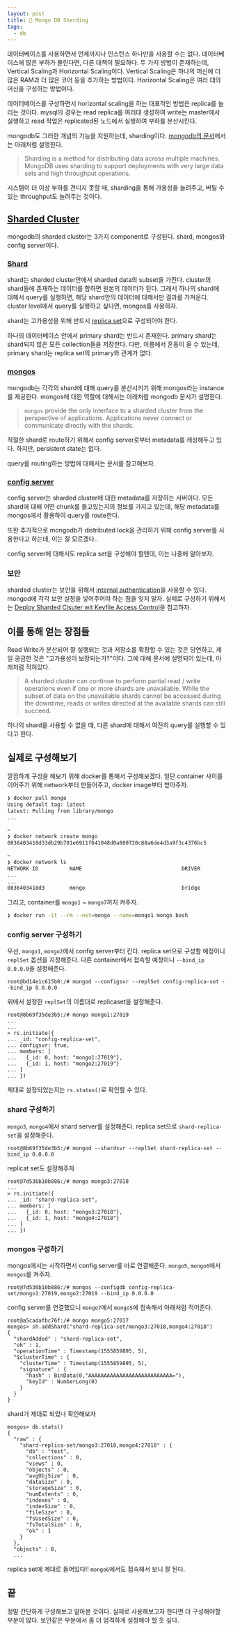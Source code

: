 ```yaml
---
layout: post
title: 🍃 Mongo DB Sharding
tags:
  - db
---
```


데이터베이스를 사용하면서 언제까지나 인스턴스 하나만을 사용할 수는 없다. 데이터베이스에 많은 부하가 몰린다면, 다른 대책이 필요하다. 두 가지 방법이 존재하는데, Vertical Scaling과 Horizontal Scaling이다. Vertical Scaling은 하나의 머신에 더 많은 RAM과 더 많은 코어 등을 추가하는 방법이다. Horizontal Scaling은 여러 대의 머신을 구성하는 방법이다.

데이터베이스를 구성하면서 horizontal scaling을 하는 대표적인 방법은 replica를 늘리는 것이다. mysql의 경우는 read replica를 여러대 생성하여 write는 master에서 실행하고 read 작업은 replicated된 노드에서 실행하여 부하를 분산시킨다.

mongodb도 그러한 개념의 기능을 지원하는데, sharding이다. [mongodb의 문서](https://docs.mongodb.com/manual/sharding/)에서는 아래처럼 설명한다.

> Sharding is a method for distributing data across multiple machines. MongoDB uses sharding to support deployments with very large data sets and high throughput operations.

시스템이 더 이상 부하를 견디지 못할 때, sharding을 통해 가용성을 늘려주고, 버틸 수 있는 throughput도 늘려주는 것이다.

## [Sharded Cluster](https://docs.mongodb.com/manual/reference/glossary/#term-sharded-cluster)

mongodb의 sharded cluster는 3가지 component로 구성된다. shard, mongos와 config server이다.

### [Shard](https://docs.mongodb.com/manual/core/sharded-cluster-shards/)

shard는 sharded cluster안에서 sharded data의 subset을 가진다. cluster의 shard들에 존재하는 데이터를 합하면 원본의 데이터가 된다. 그래서 하나의 shard에 대해서 query를 실행하면, 해당 shard안의 데이터에 대해서만 결과를 가져온다. cluster level에서 query를 실행하고 싶다면, mongos를 사용하자.

shard는 고가용성을 위해 반드시 [replica set](https://docs.mongodb.com/manual/reference/glossary/#term-replica-set)으로 구성되어야 한다.

하나의 데이터베이스 안에서 primary shard는 반드시 존재한다. primary shard는 shard되지 않은 모든 collection들을 저장한다. 다만, 이름에서 혼동이 올 수 있는데, primary shard는 replica set의 primary와 관계가 없다.

### [mongos](https://docs.mongodb.com/manual/core/sharded-cluster-query-router/)

mongodb는 각각의 shard에 대해 query를 분산시키기 위해 mongos라는 instance를 제공한다. mongos에 대한 역할에 대해서는 아래처럼 mongodb 문서가 설명한다.

> `mongos` provide the only interface to a sharded cluster from the perspective of applications. Applications never connect or communicate directly with the shards.

적절한 shard로 route하기 위해서 config server로부터 metadata를 캐싱해두고 있다. 하지만, persistent state는 없다.

query를 routing하는 방법에 대해서는 문서를 참고해보자.

### [config server](https://docs.mongodb.com/manual/core/sharded-cluster-config-servers/)

config server는 sharded cluster에 대한 metadata를 저장하는 서버이다. 모든 shard에 대해 어떤 chunk를 들고있는지의 정보를 가지고 있는데, 해당 metadata를 mongos에서 활용하여 query를 route한다.

또한 추가적으로 mongodb가 distributed lock을 관리하기 위해 config server를 사용한다고 하는데, 이는 잘 모르겠다..

config server에 대해서도 replica set을 구성해야 할텐데, 이는 나중에 알아보자.

### 보안

sharded cluster는 보안을 위해서 [internal authentication](https://docs.mongodb.com/manual/core/security-internal-authentication/)을 사용할 수 있다. mongod에 각각 보안 설정을 넣어주어야 하는 점을 잊지 말자. 실제로 구성하기 위해서는 [Deploy Sharded Clsuter wit Keyfile Access Control](https://docs.mongodb.com/manual/tutorial/deploy-sharded-cluster-with-keyfile-access-control/)을 참고하자.

## 이를 통해 얻는 장점들

Read Write가 분산되어 잘 실행되는 것과 저장소를 확장할 수 있는 것은 당연하고, 제일 궁금한 것은 "고가용성이 보장되는가?"이다. 그에 대해 문서에 설명되어 있는데, 아래처럼 적혀있다.

> A sharded cluster can continue to perform partial read / write operations even if one or more shards are unavailable. While the subset of data on the unavailable shards cannot be accessed during the downtime, reads or writes directed at the available shards can still succeed.

하나의 shard를 사용할 수 없을 때, 다른 shard에 대해서 여전히 query를 실행할 수 있다고 한다.

## 실제로 구성해보기

깔끔하게 구성을 해보기 위해 docker를 통해서 구성해보겠다. 일단 container 사이를 이어주기 위해 network부터 만들어주고, docker image부터 받아주자.

```zsh
❯ docker pull mongo
Using default tag: latest
latest: Pulling from library/mongo
...

~
❯ docker network create mongo
0836403418d33db29b701e6911f641048d0a880720c88a6de4d3a9f3c4376bc5

~
❯ docker network ls
NETWORK ID          NAME                                DRIVER              SCOPE
...
...
0836403418d3        mongo                               bridge              local
```

그리고, container를 `mongo1` ~ `mongo7`까지 켜주자.

```zsh
❯ docker run -it --rm --net=mongo --name=mongo1 mongo bash
```

### config server 구성하기

우선, `mongo1`, `mongo2`에서 config server부터 킨다. replica set으로 구성할 예정이니 `replSet` 옵션을 지정해준다. 다른 container에서 접속할 예정이니 `--bind_ip 0.0.0.0`을 설정해준다.

```shell
root@bd14e1c615b0:/# mongod --configsvr --replSet config-replica-set --bind_ip 0.0.0.0
```

위에서 설정한 `replSet`의 이름대로 replicaset을 설정해준다.

```shell
root@8b69f35de3b5:/# mongo mongo1:27019
...
...
> rs.initiate({
... _id: "config-replica-set",
... configsvr: true,
... members: [
...   {_id: 0, host: "mongo1:27019"},
...   {_id: 1, host: "mongo2:27019"}
... ]
... })
```

제대로 설정되었는지는 `rs.status()`로 확인할 수 있다.

### shard 구성하기

`mongo3`, `mongo4`에서 shard server를 설정해준다. replica set으로 `shard-replica-set`을 설정해준다.

```shell
root@8b69f35de3b5:/# mongod --shardsvr --replSet shard-replica-set --bind_ip 0.0.0.0
```

replicat set도 설정해주자

```shell
root@7d536b10b886:/# mongo mongo3:27018
...
> rs.initiate({
... _id: "shard-replica-set",
... members: [
...   {_id: 0, host: "mongo3:27018"},
...   {_id: 1, host: "mongo4:27018"}
... ]
... })
```

### mongos 구성하기

mongos에서는 시작하면서 config server를 바로 연결해준다. `mongo5`, `mongo6`에서 `mongos`를 켜주자.

```shell
root@7d536b10b886:/# mongos --configdb config-replica-set/mongo1:27019,mongo2:27019 --bind_ip 0.0.0.0
```

config server를 연결했으니 `mongo7`에서 `mongo5`에 접속해서 아래처럼 적어준다.

```shell
root@a5cadafbc76f:/# mongo mongo5:27017
mongos> sh.addShard("shard-replica-set/mongo3:27018,mongo4:27018")
{
  "shardAdded" : "shard-replica-set",
  "ok" : 1,
  "operationTime" : Timestamp(1555859895, 5),
  "$clusterTime" : {
    "clusterTime" : Timestamp(1555859895, 5),
    "signature" : {
      "hash" : BinData(0,"AAAAAAAAAAAAAAAAAAAAAAAAAAA="),
      "keyId" : NumberLong(0)
    }
  }
}
```

shard가 제대로 되었나 확인해보자

```shell
mongos> db.stats()
{
  "raw" : {
    "shard-replica-set/mongo3:27018,mongo4:27018" : {
      "db" : "test",
      "collections" : 0,
      "views" : 0,
      "objects" : 0,
      "avgObjSize" : 0,
      "dataSize" : 0,
      "storageSize" : 0,
      "numExtents" : 0,
      "indexes" : 0,
      "indexSize" : 0,
      "fileSize" : 0,
      "fsUsedSize" : 0,
      "fsTotalSize" : 0,
      "ok" : 1
    }
  },
  "objects" : 0,
  ...
```

replica set에 제대로 들어있다!! `mongo6`에서도 접속해서 보니 잘 된다.

## 끝

정말 간단하게 구성해보고 알아본 것이다. 실제로 사용해보고자 한다면 더 구성해야할 부분이 많다. 보안같은 부분에서 좀 더 엄격하게 설정해야 할 듯 싶다.
